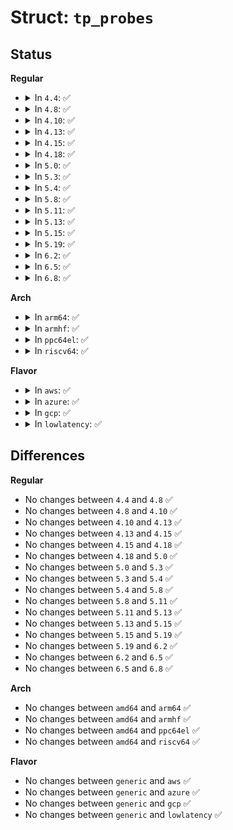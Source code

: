 # Struct: <code>tp_probes</code>

## Status
<b>Regular</b>
<ul>
<li>
<details>
<summary>In <code>4.4</code>: ✅</summary>

```c
struct tp_probes {
    struct callback_head rcu;
    struct tracepoint_func probes[0];
};
```
</details>
</li>
<li>
<details>
<summary>In <code>4.8</code>: ✅</summary>

```c
struct tp_probes {
    struct callback_head rcu;
    struct tracepoint_func probes[0];
};
```
</details>
</li>
<li>
<details>
<summary>In <code>4.10</code>: ✅</summary>

```c
struct tp_probes {
    struct callback_head rcu;
    struct tracepoint_func probes[0];
};
```
</details>
</li>
<li>
<details>
<summary>In <code>4.13</code>: ✅</summary>

```c
struct tp_probes {
    struct callback_head rcu;
    struct tracepoint_func probes[0];
};
```
</details>
</li>
<li>
<details>
<summary>In <code>4.15</code>: ✅</summary>

```c
struct tp_probes {
    struct callback_head rcu;
    struct tracepoint_func probes[0];
};
```
</details>
</li>
<li>
<details>
<summary>In <code>4.18</code>: ✅</summary>

```c
struct tp_probes {
    struct callback_head rcu;
    struct tracepoint_func probes[0];
};
```
</details>
</li>
<li>
<details>
<summary>In <code>5.0</code>: ✅</summary>

```c
struct tp_probes {
    struct callback_head rcu;
    struct tracepoint_func probes[0];
};
```
</details>
</li>
<li>
<details>
<summary>In <code>5.3</code>: ✅</summary>

```c
struct tp_probes {
    struct callback_head rcu;
    struct tracepoint_func probes[0];
};
```
</details>
</li>
<li>
<details>
<summary>In <code>5.4</code>: ✅</summary>

```c
struct tp_probes {
    struct callback_head rcu;
    struct tracepoint_func probes[0];
};
```
</details>
</li>
<li>
<details>
<summary>In <code>5.8</code>: ✅</summary>

```c
struct tp_probes {
    struct callback_head rcu;
    struct tracepoint_func probes[0];
};
```
</details>
</li>
<li>
<details>
<summary>In <code>5.11</code>: ✅</summary>

```c
struct tp_probes {
    struct callback_head rcu;
    struct tracepoint_func probes[0];
};
```
</details>
</li>
<li>
<details>
<summary>In <code>5.13</code>: ✅</summary>

```c
struct tp_probes {
    struct callback_head rcu;
    struct tracepoint_func probes[0];
};
```
</details>
</li>
<li>
<details>
<summary>In <code>5.15</code>: ✅</summary>

```c
struct tp_probes {
    struct callback_head rcu;
    struct tracepoint_func probes[0];
};
```
</details>
</li>
<li>
<details>
<summary>In <code>5.19</code>: ✅</summary>

```c
struct tp_probes {
    struct callback_head rcu;
    struct tracepoint_func probes[0];
};
```
</details>
</li>
<li>
<details>
<summary>In <code>6.2</code>: ✅</summary>

```c
struct tp_probes {
    struct callback_head rcu;
    struct tracepoint_func probes[0];
};
```
</details>
</li>
<li>
<details>
<summary>In <code>6.5</code>: ✅</summary>

```c
struct tp_probes {
    struct callback_head rcu;
    struct tracepoint_func probes[0];
};
```
</details>
</li>
<li>
<details>
<summary>In <code>6.8</code>: ✅</summary>

```c
struct tp_probes {
    struct callback_head rcu;
    struct tracepoint_func probes[0];
};
```
</details>
</li>
</ul>
<b>Arch</b>
<ul>
<li>
<details>
<summary>In <code>arm64</code>: ✅</summary>

```c
struct tp_probes {
    struct callback_head rcu;
    struct tracepoint_func probes[0];
};
```
</details>
</li>
<li>
<details>
<summary>In <code>armhf</code>: ✅</summary>

```c
struct tp_probes {
    struct callback_head rcu;
    struct tracepoint_func probes[0];
};
```
</details>
</li>
<li>
<details>
<summary>In <code>ppc64el</code>: ✅</summary>

```c
struct tp_probes {
    struct callback_head rcu;
    struct tracepoint_func probes[0];
};
```
</details>
</li>
<li>
<details>
<summary>In <code>riscv64</code>: ✅</summary>

```c
struct tp_probes {
    struct callback_head rcu;
    struct tracepoint_func probes[0];
};
```
</details>
</li>
</ul>
<b>Flavor</b>
<ul>
<li>
<details>
<summary>In <code>aws</code>: ✅</summary>

```c
struct tp_probes {
    struct callback_head rcu;
    struct tracepoint_func probes[0];
};
```
</details>
</li>
<li>
<details>
<summary>In <code>azure</code>: ✅</summary>

```c
struct tp_probes {
    struct callback_head rcu;
    struct tracepoint_func probes[0];
};
```
</details>
</li>
<li>
<details>
<summary>In <code>gcp</code>: ✅</summary>

```c
struct tp_probes {
    struct callback_head rcu;
    struct tracepoint_func probes[0];
};
```
</details>
</li>
<li>
<details>
<summary>In <code>lowlatency</code>: ✅</summary>

```c
struct tp_probes {
    struct callback_head rcu;
    struct tracepoint_func probes[0];
};
```
</details>
</li>
</ul>

## Differences
<b>Regular</b>
<ul>
<li>
No changes between <code>4.4</code> and <code>4.8</code> ✅
</li>
<li>
No changes between <code>4.8</code> and <code>4.10</code> ✅
</li>
<li>
No changes between <code>4.10</code> and <code>4.13</code> ✅
</li>
<li>
No changes between <code>4.13</code> and <code>4.15</code> ✅
</li>
<li>
No changes between <code>4.15</code> and <code>4.18</code> ✅
</li>
<li>
No changes between <code>4.18</code> and <code>5.0</code> ✅
</li>
<li>
No changes between <code>5.0</code> and <code>5.3</code> ✅
</li>
<li>
No changes between <code>5.3</code> and <code>5.4</code> ✅
</li>
<li>
No changes between <code>5.4</code> and <code>5.8</code> ✅
</li>
<li>
No changes between <code>5.8</code> and <code>5.11</code> ✅
</li>
<li>
No changes between <code>5.11</code> and <code>5.13</code> ✅
</li>
<li>
No changes between <code>5.13</code> and <code>5.15</code> ✅
</li>
<li>
No changes between <code>5.15</code> and <code>5.19</code> ✅
</li>
<li>
No changes between <code>5.19</code> and <code>6.2</code> ✅
</li>
<li>
No changes between <code>6.2</code> and <code>6.5</code> ✅
</li>
<li>
No changes between <code>6.5</code> and <code>6.8</code> ✅
</li>
</ul>
<b>Arch</b>
<ul>
<li>
No changes between <code>amd64</code> and <code>arm64</code> ✅
</li>
<li>
No changes between <code>amd64</code> and <code>armhf</code> ✅
</li>
<li>
No changes between <code>amd64</code> and <code>ppc64el</code> ✅
</li>
<li>
No changes between <code>amd64</code> and <code>riscv64</code> ✅
</li>
</ul>
<b>Flavor</b>
<ul>
<li>
No changes between <code>generic</code> and <code>aws</code> ✅
</li>
<li>
No changes between <code>generic</code> and <code>azure</code> ✅
</li>
<li>
No changes between <code>generic</code> and <code>gcp</code> ✅
</li>
<li>
No changes between <code>generic</code> and <code>lowlatency</code> ✅
</li>
</ul>
